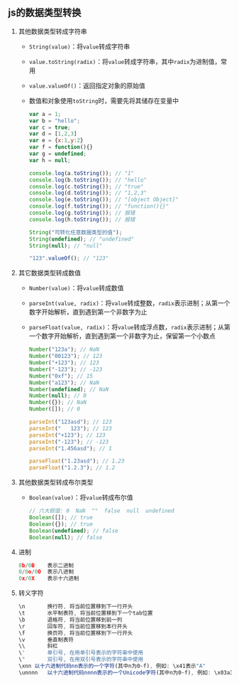 ## js的数据类型转换

1. 其他数据类型转成字符串

   * `String(value)`：将`value`转成字符串

   * `value.toString(radix)`：将`value`转成字符串，其中`radix`为进制值，常用

   * `value.valueOf()`：返回指定对象的原始值

   * 数值和对象使用`toString`时，需要先将其储存在变量中

     ```js
     var a = 1;
     var b = "hello";
     var c = true;
     var d = [1,2,3]
     var e = {x:1,y:2}
     var f = function(){}
     var g = undefined;
     var h = null;
     
     console.log(a.toString()); // "1"
     console.log(b.toString()); // "hello"
     console.log(c.toString()); // "true"
     console.log(d.toString()); // "1,2,3"
     console.log(e.toString()); // "[object Object]"
     console.log(f.toString()); // "function(){}"
     console.log(g.toString()); // 报错
     console.log(h.toString()); // 报错
     
     String("可转化任意数据类型的值");
     String(undefined); // "undefined"
     String(null); // "null"
     
     "123".valueOf(); // "123"
     ```
     
     

2. 其它数据类型转成数值

   * `Number(value)`：将`value`转成数值

   * `parseInt(value, radix)`：将`value`转成整数，`radix`表示进制；从第一个数字开始解析，直到遇到第一个非数字为止

   * `parseFloat(value, radix)`：将`value`转成浮点数，`radix`表示进制；从第一个数字开始解析，直到遇到第一个非数字为止，保留第一个小数点

     ```js
     Number("123a"); // NaN
     Number("00123"); // 123
     Number("+123"); // 123
     Number("-123"); // -123
     Number("0xf"); // 15
     Number("a123"); // NaN
     Number(undefined); // NaN
     Number(null); // 0
     Number({}); // NaN
     Number([]); // 0
     
     parseInt("123asd"); // 123
     parseInt("   123"); // 123
     parseInt("+123"); // 123
     parseInt("-123"); // -123
     parseInt("1.456asd"); // 1
     
     parseFloat("1.23asd"); // 1.23
     parseFloat("1.2.3"); // 1.2
     ```
     
     

3. 其他数据类型转成布尔类型

   * `Boolean(value)`：将`value`转成布尔值

     ```js
     // 六大假值: 0  NaN  ""  false  null  undefined
     Boolean([]); // true
     Boolean({}); // true
     Boolean(undefined); // false
     Boolean(null); // false
     ```

     

4. 进制

   ```js
   0b/0B	表示二进制
   0/0o/0O	表示八进制
   0x/0X	表示十六进制
   ```

   

5. 转义字符

   ```js
   \n		换行符, 将当前位置移到下一行开头
   \t		水平制表符, 将当前位置移到下一个tab位置
   \b		退格符, 将当前位置移到前一列
   \r		回车符, 将当前位置移到本行开头
   \f		换页符, 将当前位置移到下一行开头
   \v		垂直制表符
   \\		斜杠
   \'		单引号, 在用单引号表示的字符串中使用
   \"		双引号, 在用双引号表示的字符串中使用
   \xnn	以十六进制代码nn表示的一个字符(其中n为0~f), 例如: \x41表示"A"
   \unnnn	以十六进制代码nnnn表示的一个Unicode字符(其中n为0~f), 例如: \x03a3表示希腊字符"Σ"
   ```

   